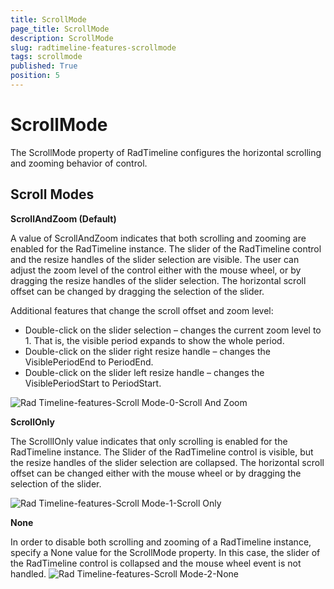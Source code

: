 ```yaml
---
title: ScrollMode
page_title: ScrollMode
description: ScrollMode
slug: radtimeline-features-scrollmode
tags: scrollmode
published: True
position: 5
---
```


# ScrollMode

The ScrollMode property of RadTimeline configures the horizontal scrolling and zooming behavior of control.

## Scroll Modes

__ScrollAndZoom (Default)__

A value of ScrollAndZoom indicates that both scrolling and zooming are enabled for the RadTimeline instance. The slider of the RadTimeline control and the resize handles of the slider selection are visible. The user can adjust the zoom level of the control either with the mouse wheel, or by dragging the resize handles of the slider selection. The horizontal scroll offset can be changed by dragging the selection of the slider.

Additional features that change the scroll offset and zoom level:        

* Double-click on the slider selection – changes the current zoom level to 1. That is, the visible period expands to show the whole period.
* Double-click on the slider right resize handle – changes the VisiblePeriodEnd to PeriodEnd.
* Double-click on the slider left resize handle – changes the VisiblePeriodStart to PeriodStart. 

![Rad Timeline-features-Scroll Mode-0-Scroll And Zoom](images/RadTimeline-features-ScrollMode-0-ScrollAndZoom.jpg)

__ScrollOnly__

The ScrollIOnly value indicates that only scrolling is enabled for the RadTimeline instance. The Slider of the RadTimeline control is visible, but the resize handles of the slider selection are collapsed. The horizontal scroll offset can be changed either with the mouse wheel or by dragging the selection of the slider.

![Rad Timeline-features-Scroll Mode-1-Scroll Only](images/RadTimeline-features-ScrollMode-1-ScrollOnly.jpg)

__None__

In order to disable both scrolling and zooming of a RadTimeline instance, specify a None value for the ScrollMode property. In this case, the slider of the RadTimeline control is collapsed and the mouse wheel event is not handled.
![Rad Timeline-features-Scroll Mode-2-None](images/RadTimeline-features-ScrollMode-2-None.jpg)
